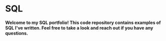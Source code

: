# SQL

**Welcome to my SQL portfolio! This code repository contains examples of SQL I've written. Feel free to take a look and reach out if you have any questions.**
